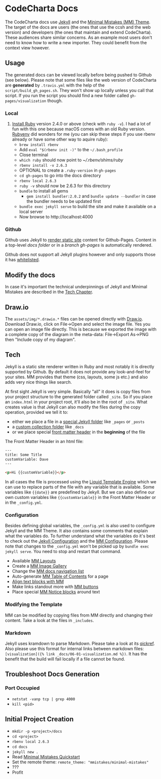 # CodeCharta Docs

The CodeCharta docs use [Jekyll](https://jekyllrb.com) and the [Minimal Mistakes (MM) Theme](https://mmistakes.github.io/minimal-mistakes/). The target of the docs are users (the ones that use the ccsh and the web version) and developers (the ones that maintain and extend CodeCharta). These audiences share similar concerns. As an example most users don't need to know how to write a new importer. They could benefit from the context view however.

## Usage

The generated docs can be viewed locally before being pushed to Github (see below). Please note that some files like the web version of CodeCharta are **generated** by `.travis.yml` with the help of the `script/build_gh_pages.sh`. They won't show up locally unless you call that script. If you run the script you should find a new folder called `gh-pages/visualization` though.

### Local

1. [Install Ruby](https://www.ruby-lang.org/en/documentation/installation/) version 2.4.0 or above (check with `ruby -v`). I had a lot of fun with this one because macOS comes with an old Ruby version. [Rubyenv](https://github.com/rbenv/rbenv#installation) did wonders for me (you can skip these steps if you use rbenv already or have some other way to aquire ruby):
   - `brew install rbenv`
   - Add `eval "$(rbenv init -)"` to the `~/.bash_profile`
   - Close terminal
   - `which ruby` should now point to _~/.rbenv/shims/ruby_
   - `rbenv install -v 2.6.3`
   - OPTIONAL to create a `.ruby-version` in `gh-pages`
   - `cd gh-pages` to go into the docs directory
   - `rbenv local 2.6.3`
   - `ruby -v` should now be 2.6.3 for this directory
   - `bundle` to install all gems
     - `gem install bundler:2.0.2` and `bundle update --bundler` in case the bundler needs to be updated first
   - `bundle exec jekyll serve` to build the site and make it available on a local server
   - Now browse to http://localhost:4000

### Github

Github uses Jekyll to [render static site](https://help.github.com/en/articles/about-github-pages-and-jekyll) content for Github-Pages. Content in a top-level _docs folder_ or in a _branch gh-pages_ is automatically rendered.

Github does not support all Jekyll plugins however and only supports those it has [whitelisted](https://pages.github.com/versions/).

## Modify the docs

In case it's important the technical underpinnings of Jekyll and Minimal Mistakes are described in the [Tech Chapter](#tech).

## Draw.io

The `assets/img/*.drawio.*` files can be opened directly with [Draw.io](https://about.draw.io/integrations/#integrations_offline). Download Draw.io, click on File->Open and select the image file. Yes you can open an image file directly. This is because we exported the image with a complete copy of the diagram in the meta-data: File->Export As->PNG then "Include copy of my diagram".

## Tech

Jekyll is a static site renderer written in Ruby and most notably it is directly supported by Github. By default it does not provide any look-and-feel for your sites. MM provides that theme (css, layouts, some js etc.) and also adds very nice things like search.

At first sight Jekyll is very simple. Basically "all" it does is copy files from your project structure to the generated folder called `_site`. So if you place an `index.html` in your project root, it'll also be in the root of `_site`. What creates value is that Jekyll can also modify the files during the copy operation, provided we tell it to:

- either we place a file in a [special Jekyll folder](https://jekyllrb.com/docs/structure/) like `_pages` or `_posts`
- a [custom collection folder](https://jekyllrb.com/docs/collections/) like `_docs`
- or we place special [front matter header](https://jekyllrb.com/docs/front-matter/) in the **beginning** of the file

The Front Matter Header in an html file:

```html
---
title: Some Title
customVariable: Dave
---

<p>Hi {{customVariable}}</p>
```

In all cases the file is processed using the [Liquid Template Engine](https://jekyllrb.com/docs/liquid/) which we can use to replace parts of the file with any variable that is available. Some variables like `{{date}}` are predefined by Jekyll. But we can also define our own custom variables like `{{customVariable}}` in the Front Matter Header or in the `_config.yml`.

### Configuration

Besides defining global variables, the `_config.yml` is also used to configure Jekyll and the MM Theme. It also contains some comments that explain what the variables do. To further understand what the variables do it's best to check out the [Jekyll Configuration](https://jekyllrb.com/docs/configuration/) and the [MM Configuration](https://mmistakes.github.io/minimal-mistakes/docs/configuration/). Please note that changes to the `_config.yml` won't be picked up by `bundle exec jekyll serve`. You need to stop and restart that command.

- Available [MM Layouts](https://mmistakes.github.io/minimal-mistakes/docs/layouts/)
- Create a [MM Image Gallery](https://mmistakes.github.io/minimal-mistakes/docs/helpers/#gallery)
- Change the [MM docs navigation list](https://mmistakes.github.io/minimal-mistakes/docs/layouts/#custom-sidebar-navigation-menu)
- Auto-generate [MM Table of Contents](https://mmistakes.github.io/minimal-mistakes/docs/helpers/#table-of-contents) for a page
- [Align text blocks with MM](https://mmistakes.github.io/minimal-mistakes/docs/utility-classes/#text-alignment)
- Make links standout more with [MM buttons](https://mmistakes.github.io/minimal-mistakes/docs/utility-classes/#buttons)
- Place special [MM Notice blocks](https://mmistakes.github.io/minimal-mistakes/docs/utility-classes/#notices) around text

### Modifying the Template

MM can be modified by copying files from MM directly and changing their content. Take a look at the files in `_includes`.

### Markdown

Jekyll uses kramdown to parse Markdown. Please take a look at its [qickref](https://kramdown.gettalong.org/syntax.html#links-and-images). Also please use this format for internal links between markdown files: `[visualization]({% link _docs/06-01-visualization.md %})`. It has the benefit that the build will fail locally if a file cannot be found.

## Troubleshoot Docs Generation

### Port Occupied

- `netstat -vanp tcp | grep 4000`
- `kill <pid>`

## Initial Project Creation

- `mkdir -p <project>/docs`
- `cd <project>`
- `rbenv local 2.6.3`
- `cd docs`
- `jekyll new .`
- Read [Minimal Mistakes Quickstart](https://mmistakes.github.io/minimal-mistakes/docs/quick-start-guide/)
- Set the remote theme: `remote_theme: "mmistakes/minimal-mistakes"`
- ???
- Profit

